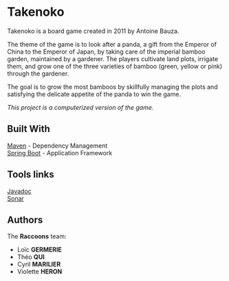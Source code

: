 # Takenoko

Takenoko is a board game created in 2011 by Antoine Bauza.  

The theme of the game is to look after a panda, a gift from the Emperor of China to the Emperor of Japan, by taking care of the imperial bamboo garden, maintained by a gardener. The players cultivate land plots, irrigate them, and grow one of the three varieties of bamboo (green, yellow or pink) through the gardener.  

The goal is to grow the most bamboos by skillfully managing the plots and satisfying the delicate appetite of the panda to win the game.  

*This project is a computerized version of the game.*

## Built With

[Maven](https://maven.apache.org/) - Dependency Management  
[Spring Boot](https://spring.io) - Application Framework

## Tools links

[Javadoc](http://www-mips.unice.fr/~gl800548/)  
[Sonar](http://ggdom.freeboxos.fr:9000/dashboard?id=takenoko%3Atakenoko)

## Authors

The **Raccoons** team:
* Loïc **GERMERIE**
* Théo **QUI**
* Cyril **MARILIER**
* Violette **HERON**
